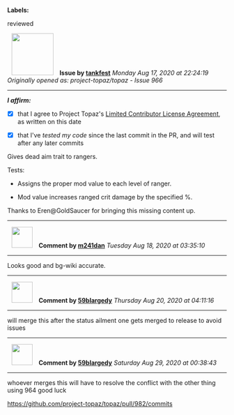 **Labels:**

reviewed



<a href="https://github.com/tankfest"><img src="https://avatars1.githubusercontent.com/u/37684138?v=4" width="96" height="96" hspace="10"></img></a> **Issue by [tankfest](https://github.com/tankfest)**
_Monday Aug 17, 2020 at 22:24:19_
_Originally opened as: project-topaz/topaz - Issue 966_

----

<!-- place 'x' mark between square [] brackets to affirm: -->
**_I affirm:_**
- [x] that I agree to Project Topaz's [Limited Contributor License Agreement](http://project-topaz.com/blob/release/CONTRIBUTOR_AGREEMENT.md), as written on this date
- [x] that I've _tested my code_ since the last commit in the PR, and will test after any later commits

Gives dead aim trait to rangers.

Tests:
- Assigns the proper mod value to each level of ranger.
- Mod value increases ranged crit damage by the specified %.

Thanks to Eren@GoldSaucer for bringing this missing content up.


----
<a href="https://github.com/m241dan"><img src="https://avatars3.githubusercontent.com/u/3581401?v=4" width="48" height="48" hspace="10"></img></a> **Comment by [m241dan](https://github.com/m241dan)**
_Tuesday Aug 18, 2020 at 03:35:10_

----

Looks good and bg-wiki accurate. 


----
<a href="https://github.com/59blargedy"><img src="https://avatars0.githubusercontent.com/u/52636208?v=4" width="48" height="48" hspace="10"></img></a> **Comment by [59blargedy](https://github.com/59blargedy)**
_Thursday Aug 20, 2020 at 04:11:16_

----

will merge this after the status ailment one gets merged to release to avoid issues


----
<a href="https://github.com/59blargedy"><img src="https://avatars0.githubusercontent.com/u/52636208?v=4" width="48" height="48" hspace="10"></img></a> **Comment by [59blargedy](https://github.com/59blargedy)**
_Saturday Aug 29, 2020 at 00:38:43_

----

whoever merges this will have to resolve the conflict with the other thing using 964 good luck
https://github.com/project-topaz/topaz/pull/982/commits
